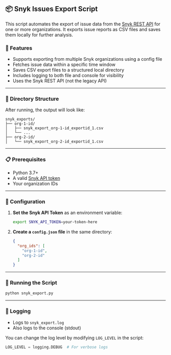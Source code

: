 ## 📦 Snyk Issues Export Script

This script automates the export of issue data from the [Snyk REST API](https://docs.snyk.io/api/rest) for one or more organizations. It exports issue reports as CSV files and saves them locally for further analysis.

### 🔧 Features

- Supports exporting from multiple Snyk organizations using a config file
- Fetches issue data within a specific time window
- Saves CSV export files to a structured local directory
- Includes logging to both file and console for visibility
- Uses the Snyk REST API (not the legacy API)

---

### 📁 Directory Structure

After running, the output will look like:

```
snyk_exports/
├── org-1-id/
│   ├── snyk_export_org-1-id_exportid_1.csv
│   └── ...
├── org-2-id/
│   └── snyk_export_org-2-id_exportid_1.csv
```

---

### 📋 Prerequisites

- Python 3.7+
- A valid [Snyk API token](https://docs.snyk.io/api-authentication)
- Your organization IDs

---

### 📂 Configuration

1. **Set the Snyk API Token** as an environment variable:
   ```bash
   export SNYK_API_TOKEN=your-token-here
   ```

2. **Create a `config.json` file** in the same directory:
   ```json
   {
     "org_ids": [
       "org-1-id",
       "org-2-id"
     ]
   }
   ```

---

### 🚀 Running the Script

```bash
python snyk_export.py
```

---

### 🧾 Logging

- Logs to `snyk_export.log`
- Also logs to the console (stdout)

You can change the log level by modifying `LOG_LEVEL` in the script:
```python
LOG_LEVEL = logging.DEBUG  # For verbose logs
```

